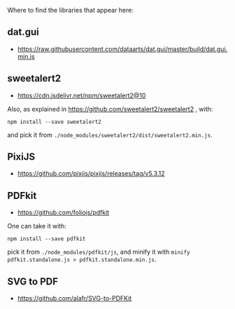 Where to find the libraries that appear here:

## dat.gui

* https://raw.githubusercontent.com/dataarts/dat.gui/master/build/dat.gui.min.js


## sweetalert2

* https://cdn.jsdelivr.net/npm/sweetalert2@10

Also, as explained in https://github.com/sweetalert2/sweetalert2 , with:

    npm install --save sweetalert2

and pick it from `./node_modules/sweetalert2/dist/sweetalert2.min.js`.


## PixiJS

* https://github.com/pixijs/pixijs/releases/tag/v5.3.12


## PDFkit

* https://github.com/foliojs/pdfkit

One can take it with:

    npm install --save pdfkit

pick it from `./node_modules/pdfkit/js`, and minify it with `minify
pdfkit.standalone.js > pdfkit.standalone.min.js`.


## SVG to PDF

* https://github.com/alafr/SVG-to-PDFKit
